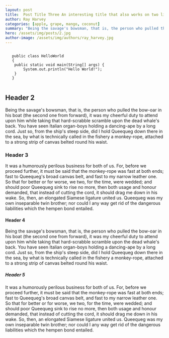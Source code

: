 ```yaml
---
layout: post
title:  Post Title Three An interesting title that also works on two lines if it has to
author: Ray Harvey
categories: [apple, grape, mango, coconut]
summary: "Being the savage's bowsman, that is, the person who pulled the bow-oar in his boat (the second one from forward), it was my cheerful duty to attend upon him while taking that hard-scrabble scramble upon the dead whale's back."
hero: /assets/img/posts/2.jpg
author-image: /assets/img/authors/ray_harvey.jpg
---
```


<pre>
<code class="java">
   public class HelloWorld
   {
   	public static void main(String[] args) {
   		System.out.println("Hello World!");
   	}
   }
   </code>
</pre>

## Header 2
Being the savage's bowsman, that is, the person who pulled the bow-oar in his boat (the second one from forward), it was my cheerful duty to attend upon him while taking that hard-scrabble scramble upon the dead whale's back. You have seen Italian organ-boys holding a dancing-ape by a long cord. Just so, from the ship's steep side, did I hold Queequeg down there in the sea, by what is technically called in the fishery a monkey-rope, attached to a strong strip of canvas belted round his waist.

### Header 3
It was a humorously perilous business for both of us. For, before we proceed further, it must be said that the monkey-rope was fast at both ends; fast to Queequeg's broad canvas belt, and fast to my narrow leather one. So that for better or for worse, we two, for the time, were wedded; and should poor Queequeg sink to rise no more, then both usage and honour demanded, that instead of cutting the cord, it should drag me down in his wake. So, then, an elongated Siamese ligature united us. Queequeg was my own inseparable twin brother; nor could I any way get rid of the dangerous liabilities which the hempen bond entailed.

#### Header 4
Being the savage's bowsman, that is, the person who pulled the bow-oar in his boat (the second one from forward), it was my cheerful duty to attend upon him while taking that hard-scrabble scramble upon the dead whale's back. You have seen Italian organ-boys holding a dancing-ape by a long cord. Just so, from the ship's steep side, did I hold Queequeg down there in the sea, by what is technically called in the fishery a monkey-rope, attached to a strong strip of canvas belted round his waist.

##### Header 5
It was a humorously perilous business for both of us. For, before we proceed further, it must be said that the monkey-rope was fast at both ends; fast to Queequeg's broad canvas belt, and fast to my narrow leather one. So that for better or for worse, we two, for the time, were wedded; and should poor Queequeg sink to rise no more, then both usage and honour demanded, that instead of cutting the cord, it should drag me down in his wake. So, then, an elongated Siamese ligature united us. Queequeg was my own inseparable twin brother; nor could I any way get rid of the dangerous liabilities which the hempen bond entailed.
